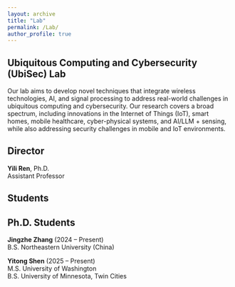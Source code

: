 ```yaml
---
layout: archive
title: "Lab"
permalink: /Lab/
author_profile: true
---
```


Ubiquitous Computing and Cybersecurity (UbiSec) Lab
------
Our lab aims to develop novel techniques that integrate wireless technologies, AI, and signal processing to address real-world challenges in ubiquitous computing and cybersecurity. Our research covers a broad spectrum, including innovations in the Internet of Things (IoT), smart homes, mobile healthcare, cyber-physical systems, and AI/LLM + sensing, while also addressing security challenges in mobile and IoT environments.

Director
------
**Yili Ren**, Ph.D.     
Assistant Professor

Students
------

Ph.D. Students
------
**Jingzhe Zhang** (2024 – Present)     
B.S. Northeastern University (China)      

**Yitong Shen** (2025 – Present)     
M.S. University of Washington      
B.S. University of Minnesota, Twin Cities

